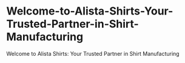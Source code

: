 # Welcome-to-Alista-Shirts-Your-Trusted-Partner-in-Shirt-Manufacturing
Welcome to Alista Shirts: Your Trusted Partner in Shirt Manufacturing
